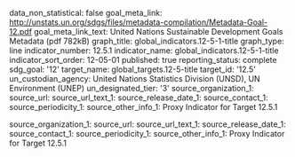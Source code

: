 data_non_statistical: false
goal_meta_link: http://unstats.un.org/sdgs/files/metadata-compilation/Metadata-Goal-12.pdf
goal_meta_link_text: United Nations Sustainable Development Goals Metadata (pdf 782kB)
graph_title: global_indicators.12-5-1-title
graph_type: line
indicator_number: 12.5.1
indicator_name: global_indicators.12-5-1-title
indicator_sort_order: 12-05-01
published: true
reporting_status: complete
sdg_goal: '12'
target_name: global_targets.12-5-title
target_id: '12.5'
un_custodian_agency: United Nations Statistics Division (UNSD), UN Environment (UNEP)
un_designated_tier: '3'
source_organization_1: 
source_url: 
source_url_text_1: 
source_release_date_1: 
source_contact_1: 
source_periodicity_1: 
source_other_info_1: Proxy Indicator for Target 12.5.1

source_organization_1: 
source_url: 
source_url_text_1: 
source_release_date_1: 
source_contact_1: 
source_periodicity_1: 
source_other_info_1: Proxy Indicator for Target 12.5.1
